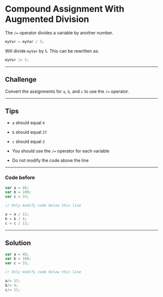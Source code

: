 # Compound Assignment With Augmented Division

The `/=` operator divides a variable by another number.

```js
myVar = myVar / 5;
```

Will divide `myVar` by `5`. This can be rewritten as:

```js
myVar /= 5;
```

---

## Challenge

Convert the assignments for `a`, `b`, and `c` to use the `/=` operator.

---

## Tips

- `a` should equal `4`

- `b` should equal `27`

- `c` should equal `3`

- You should use the `/=` operator for each variable

- Do not modify the code above the line

---

### Code before

```js
var a = 48;
var b = 108;
var c = 33;

// Only modify code below this line

a = a / 12;
b = b / 4;
c = c / 11;

```

---

## Solution

```js
var a = 48;
var b = 108;
var c = 33;

// Only modify code below this line

a/= 12;
b/= 4;
c/= 11;

```